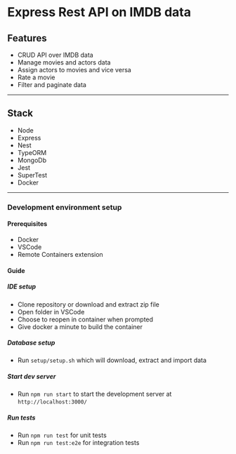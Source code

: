 # Express Rest API on IMDB data

## Features

- CRUD API over IMDB data
- Manage movies and actors data
- Assign actors to movies and vice versa
- Rate a movie
- Filter and paginate data


---


## Stack

- Node
- Express
- Nest
- TypeORM
- MongoDb
- Jest
- SuperTest
- Docker


---


### Development environment setup

#### Prerequisites

- Docker
- VSCode
- Remote Containers extension

#### Guide

##### IDE setup
- Clone repository or download and extract zip file
- Open folder in VSCode
- Choose to reopen in container when prompted
- Give docker a minute to build the container
##### Database setup
- Run `setup/setup.sh` which will download, extract and import data
##### Start dev server
- Run `npm run start` to start the development server at `http://localhost:3000/`
##### Run tests
- Run `npm run test` for unit tests
- Run `npm run test:e2e` for integration tests